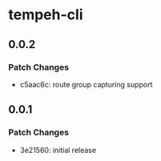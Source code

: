# tempeh-cli

## 0.0.2

### Patch Changes

- c5aac6c: route group capturing support

## 0.0.1

### Patch Changes

- 3e21560: initial release
